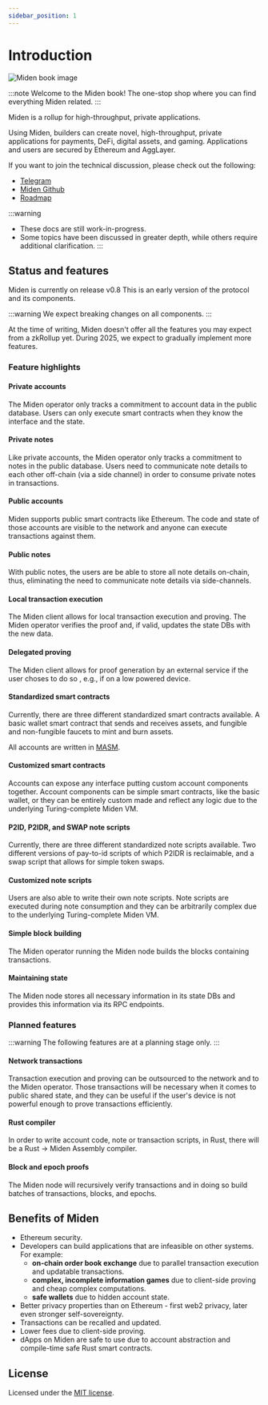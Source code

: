 ```yaml
---
sidebar_position: 1
---
```


# Introduction

![Miden book image](/img/book.png)

:::note
Welcome to the Miden book! The one-stop shop where you can find everything Miden related.
:::

Miden is a rollup for high-throughput, private applications.

Using Miden, builders can create novel, high-throughput, private applications for payments, DeFi, digital assets, and gaming. Applications and users are secured by Ethereum and AggLayer.

If you want to join the technical discussion, please check out the following:

- [Telegram](https://t.me/BuildOnMiden)
- [Miden Github](https://github.com/0xMiden)
- [Roadmap](./roadmap)

:::warning

- These docs are still work-in-progress.
- Some topics have been discussed in greater depth, while others require additional clarification.
  :::

## Status and features

Miden is currently on release v0.8 This is an early version of the protocol and its components.

:::warning
We expect breaking changes on all components.
:::

At the time of writing, Miden doesn't offer all the features you may expect from a zkRollup yet. During 2025, we expect to gradually implement more features.

### Feature highlights

#### Private accounts

The Miden operator only tracks a commitment to account data in the public database. Users can only execute smart contracts when they know the interface and the state.

#### Private notes

Like private accounts, the Miden operator only tracks a commitment to notes in the public database. Users need to communicate note details to each other off-chain (via a side channel) in order to consume private notes in transactions.

#### Public accounts

Miden supports public smart contracts like Ethereum. The code and state of those accounts are visible to the network and anyone can execute transactions against them.

#### Public notes

With public notes, the users are be able to store all note details on-chain, thus, eliminating the need to communicate note details via side-channels.

#### Local transaction execution

The Miden client allows for local transaction execution and proving. The Miden operator verifies the proof and, if valid, updates the state DBs with the new data.

#### Delegated proving

The Miden client allows for proof generation by an external service if the user choses to do so , e.g., if on a low powered device.

#### Standardized smart contracts

Currently, there are three different standardized smart contracts available. A basic wallet smart contract that sends and receives assets, and fungible and non-fungible faucets to mint and burn assets.

All accounts are written in [MASM](https://0xmiden.github.io/miden-vm/user_docs/assembly/main.html).

#### Customized smart contracts

Accounts can expose any interface putting custom account components together. Account components can be simple smart contracts, like the basic wallet, or they can be entirely custom made and reflect any logic due to the underlying Turing-complete Miden VM.

#### P2ID, P2IDR, and SWAP note scripts

Currently, there are three different standardized note scripts available. Two different versions of pay-to-id scripts of which P2IDR is reclaimable, and a swap script that allows for simple token swaps.

#### Customized note scripts

Users are also able to write their own note scripts. Note scripts are executed during note consumption and they can be arbitrarily complex due to the underlying Turing-complete Miden VM.

#### Simple block building

The Miden operator running the Miden node builds the blocks containing transactions.

#### Maintaining state

The Miden node stores all necessary information in its state DBs and provides this information via its RPC endpoints.

### Planned features

:::warning
The following features are at a planning stage only.
:::

#### Network transactions

Transaction execution and proving can be outsourced to the network and to the Miden operator. Those transactions will be necessary when it comes to public shared state, and they can be useful if the user's device is not powerful enough to prove transactions efficiently.

#### Rust compiler

In order to write account code, note or transaction scripts, in Rust, there will be a Rust -> Miden Assembly compiler.

#### Block and epoch proofs

The Miden node will recursively verify transactions and in doing so build batches of transactions, blocks, and epochs.

## Benefits of Miden

- Ethereum security.
- Developers can build applications that are infeasible on other systems. For example:
  - **on-chain order book exchange** due to parallel transaction execution and updatable transactions.
  - **complex, incomplete information games** due to client-side proving and cheap complex computations.
  - **safe wallets** due to hidden account state.
- Better privacy properties than on Ethereum - first web2 privacy, later even stronger self-sovereignty.
- Transactions can be recalled and updated.
- Lower fees due to client-side proving.
- dApps on Miden are safe to use due to account abstraction and compile-time safe Rust smart contracts.

## License

Licensed under the [MIT license](http://opensource.org/licenses/MIT).
